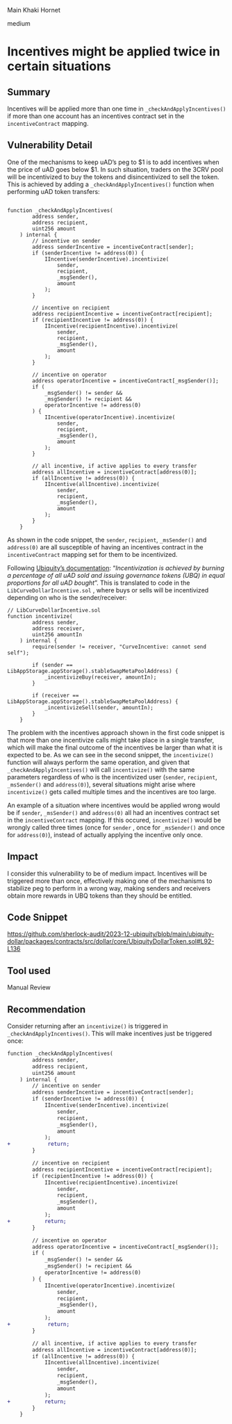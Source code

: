 Main Khaki Hornet

medium

# Incentives might be applied twice in certain situations

## Summary

Incentives will be applied more than one time in `_checkAndApplyIncentives()` if more than one account has an incentives contract set in the `incentiveContract` mapping.

## Vulnerability Detail

One of the mechanisms to keep uAD’s peg to $1 is to add incentives when the price of uAD goes below $1. In such situation, traders on the 3CRV pool will be incentivized to buy the tokens and disincentivized to sell the token. This is achieved by adding a `_checkAndApplyIncentives()` function when performing uAD token transfers:

```solidity

function _checkAndApplyIncentives(
        address sender,
        address recipient,
        uint256 amount
    ) internal {
        // incentive on sender
        address senderIncentive = incentiveContract[sender];
        if (senderIncentive != address(0)) {
            IIncentive(senderIncentive).incentivize(
                sender,
                recipient,
                _msgSender(),
                amount
            );
        }

        // incentive on recipient
        address recipientIncentive = incentiveContract[recipient];
        if (recipientIncentive != address(0)) {
            IIncentive(recipientIncentive).incentivize(
                sender,
                recipient,
                _msgSender(),
                amount
            );
        }

        // incentive on operator
        address operatorIncentive = incentiveContract[_msgSender()];
        if (
            _msgSender() != sender &&
            _msgSender() != recipient &&
            operatorIncentive != address(0)
        ) {
            IIncentive(operatorIncentive).incentivize(
                sender,
                recipient,
                _msgSender(),
                amount
            );
        }

        // all incentive, if active applies to every transfer
        address allIncentive = incentiveContract[address(0)];
        if (allIncentive != address(0)) {
            IIncentive(allIncentive).incentivize(
                sender,
                recipient,
                _msgSender(),
                amount
            );
        }
    }
```

As shown in the code snippet, the `sender`, `recipient`, `_msSender()` and `address(0)` are all susceptible of having an incentives contract in the `incentiveContract` mapping set for them to be incentivized.

Following [Ubiquity’s documentation](https://github.com/ubiquity/ubiquity-dollar/wiki/08.-uAD#incentives-for-traders): “*Incentivization is achieved by burning a percentage of all uAD sold and issuing governance tokens (UBQ) in equal proportions for all uAD bought*”. This is translated to code in the `LibCurveDollarIncentive.sol` , where buys or sells will be incentivized depending on who is the sender/receiver:

```solidity
// LibCurveDollarIncentive.sol
function incentivize(
        address sender,
        address receiver,
        uint256 amountIn
    ) internal {
        require(sender != receiver, "CurveIncentive: cannot send self");

        if (sender == LibAppStorage.appStorage().stableSwapMetaPoolAddress) {
            _incentivizeBuy(receiver, amountIn);
        }

        if (receiver == LibAppStorage.appStorage().stableSwapMetaPoolAddress) {
            _incentivizeSell(sender, amountIn);
        }
    }
```

The problem with the incentives approach shown in the first code snippet is that more than one incentivize calls might take place in a single transfer, which will make the final outcome of the incentives be larger than what it is expected to be. As we can see in the second snippet, the `incentivize()` function will always perform the same operation, and given that `_checkAndApplyIncentives()` will call `incentivize()` with the same parameters regardless of who is the incentivized user (`sender`, `recipient`, `_msSender()` and `address(0)`), several situations might arise where `incentivize()` gets called multiple times and the incentives are too large.

An example of a situation where incentives would be applied wrong would be if `sender`, `_msSender()` and `address(0)` all had an incentives contract set in the `incentiveContract` mapping. If this occured, `incentivize()` would be wrongly called three times (once for `sender` , once for `_msSender()` and once for `address(0)`), instead of actually applying the incentive only once.

## Impact

I consider this vulnerability to be of medium impact. Incentives will be triggered more than once, effectively making one of the mechanisms to stabilize peg to perform in a wrong way, making senders and receivers obtain more rewards in UBQ tokens than they should be entitled.

## Code Snippet

https://github.com/sherlock-audit/2023-12-ubiquity/blob/main/ubiquity-dollar/packages/contracts/src/dollar/core/UbiquityDollarToken.sol#L92-L136

## Tool used

Manual Review

## Recommendation

Consider returning after an `incentivize()` is triggered in `_checkAndApplyIncentives()`. This will make incentives just be triggered once:

```diff
function _checkAndApplyIncentives(
        address sender,
        address recipient,
        uint256 amount
    ) internal {
        // incentive on sender
        address senderIncentive = incentiveContract[sender];
        if (senderIncentive != address(0)) {
            IIncentive(senderIncentive).incentivize(
                sender,
                recipient,
                _msgSender(),
                amount
            );
+            return;
        }

        // incentive on recipient
        address recipientIncentive = incentiveContract[recipient];
        if (recipientIncentive != address(0)) {
            IIncentive(recipientIncentive).incentivize(
                sender,
                recipient, 
                _msgSender(),
                amount
            );
+           return;
        }

        // incentive on operator
        address operatorIncentive = incentiveContract[_msgSender()];
        if (
            _msgSender() != sender &&
            _msgSender() != recipient &&
            operatorIncentive != address(0)
        ) {
            IIncentive(operatorIncentive).incentivize(
                sender,
                recipient,
                _msgSender(),
                amount
            );
+            return;
        }

        // all incentive, if active applies to every transfer
        address allIncentive = incentiveContract[address(0)];
        if (allIncentive != address(0)) {
            IIncentive(allIncentive).incentivize(
                sender,
                recipient,
                _msgSender(),
                amount
            );
+           return;
        }
    }
```
